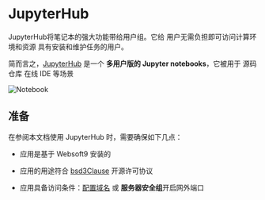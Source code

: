 # JupyterHub

JupyterHub将笔记本的强大功能带给用户组。它给 用户无需负担即可访问计算环境和资源 具有安装和维护任务的用户。

简而言之，[JupyterHub](https://jupyter.org/) 是一个 **多用户版的 Jupyter notebooks**，它被用于 源码仓库 在线 IDE  等场景


![Notebook](https://libs.websoft9.com/Websoft9/DocsPicture/zh/jupyterhub/jupyterhub-gui-websoft9.webp)


## 准备

在参阅本文档使用 JupyterHub 时，需要确保如下几点：

- 应用是基于 Websoft9 安装的

- 应用的用途符合 [bsd3Clause](https://opensource.org/licenses/BSD-3-Clause) 开源许可协议

- 应用具备访问条件：[配置域名](./guide/appsetdomain) 或 **服务器安全组**开启网外端口